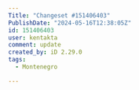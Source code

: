 ```yaml
---
Title: "Changeset #151406403"
PublishDate: "2024-05-16T12:38:05Z"
id: 151406403
user: kentakta
comment: update
created_by: iD 2.29.0
tags:
  - Montenegro

---
```

